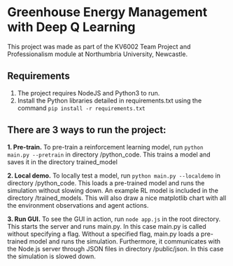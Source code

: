 # Greenhouse Energy Management with Deep Q Learning

This project was made as part of the KV6002 Team Project and Professionalism module at Northumbria University, Newcastle.

## Requirements

1. The project requires NodeJS and Python3 to run.
2. Install the Python libraries detailed in requirements.txt using the command ```pip install -r requirements.txt```

## There are 3 ways to run the project:

**1. Pre-train.** To pre-train a reinforcement learning model, run ```python main.py --pretrain``` in directory /python_code.
This trains a model and saves it in the directory trained_model
  
**2. Local demo.** To locally test a model, run ```python main.py --localdemo``` in directory /python_code.
This loads a pre-trained model and runs the simulation without slowing down. An example RL model is included in the directory /trained_models. This will also draw a nice matplotlib chart with all the environment observations and agent actions.

**3. Run GUI.** To see the GUI in action, run ```node app.js``` in the root directory.
This starts the server and runs main.py. In this case main.py is called without specifying a flag. Without a specified flag, main.py loads a pre-trained model and runs the simulation. Furthermore, it communicates with the Node.js server through JSON files in directory /public/json. In this case the simulation is slowed down.

